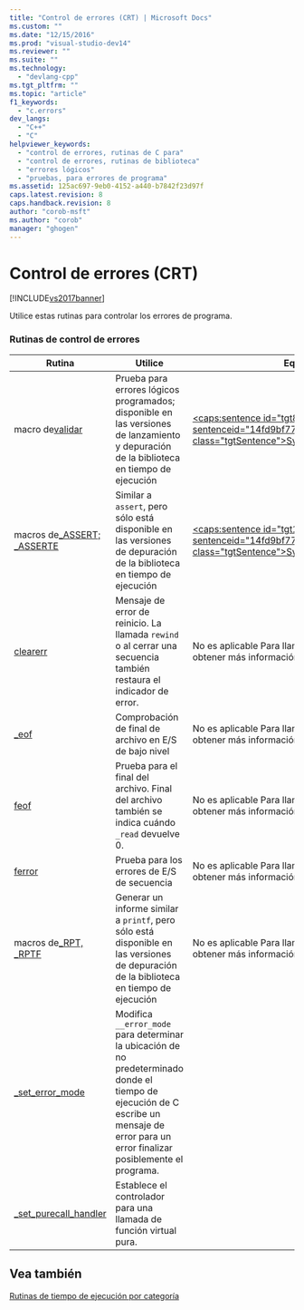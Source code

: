 ```yaml
---
title: "Control de errores (CRT) | Microsoft Docs"
ms.custom: ""
ms.date: "12/15/2016"
ms.prod: "visual-studio-dev14"
ms.reviewer: ""
ms.suite: ""
ms.technology: 
  - "devlang-cpp"
ms.tgt_pltfrm: ""
ms.topic: "article"
f1_keywords: 
  - "c.errors"
dev_langs: 
  - "C++"
  - "C"
helpviewer_keywords: 
  - "control de errores, rutinas de C para"
  - "control de errores, rutinas de biblioteca"
  - "errores lógicos"
  - "pruebas, para errores de programa"
ms.assetid: 125ac697-9eb0-4152-a440-b7842f23d97f
caps.latest.revision: 8
caps.handback.revision: 8
author: "corob-msft"
ms.author: "corob"
manager: "ghogen"
---
```

# Control de errores (CRT)
[!INCLUDE[vs2017banner](../assembler/inline/includes/vs2017banner.md)]

Utilice estas rutinas para controlar los errores de programa.  
  
### Rutinas de control de errores  
  
|Rutina|Utilice|Equivalente de .NET Framework|  
|------------|-------------|-----------------------------------|  
|macro de[validar](../c-runtime-library/reference/assert-macro-assert-wassert.md)|Prueba para errores lógicos programados; disponible en las versiones de lanzamiento y depuración de la biblioteca en tiempo de ejecución|[\<caps:sentence id\="tgt8" sentenceid\="14fd9bf776829d73028df00162f7533f" class\="tgtSentence"\>System::Diagnostics::Debug::Assert\<\/caps:sentence\>](https://msdn.microsoft.com/en-us/library/system.diagnostics.debug.assert.aspx)|  
|macros de[\_ASSERT; \_ASSERTE](../c-runtime-library/reference/assert-asserte-assert-expr-macros.md)|Similar a `assert`, pero sólo está disponible en las versiones de depuración de la biblioteca en tiempo de ejecución|[\<caps:sentence id\="tgt11" sentenceid\="14fd9bf776829d73028df00162f7533f" class\="tgtSentence"\>System::Diagnostics::Debug::Assert\<\/caps:sentence\>](https://msdn.microsoft.com/en-us/library/system.diagnostics.debug.assert.aspx)|  
|[clearerr](../c-runtime-library/reference/clearerr.md)|Mensaje de error de reinicio.  La llamada `rewind` o al cerrar una secuencia también restaura el indicador de error.|No es aplicable  Para llamar a la función estándar de C, use `PInvoke`.  Para obtener más información, vea [Ejemplos de invocación de plataforma](../Topic/Platform%20Invoke%20Examples.md).|  
|[\_eof](../c-runtime-library/reference/eof.md)|Comprobación de final de archivo en E\/S de bajo nivel|No es aplicable  Para llamar a la función estándar de C, use `PInvoke`.  Para obtener más información, vea [Ejemplos de invocación de plataforma](../Topic/Platform%20Invoke%20Examples.md).|  
|[feof](../c-runtime-library/reference/feof.md)|Prueba para el final del archivo.  Final del archivo también se indica cuándo `_read` devuelve 0.|No es aplicable  Para llamar a la función estándar de C, use `PInvoke`.  Para obtener más información, vea [Ejemplos de invocación de plataforma](../Topic/Platform%20Invoke%20Examples.md).|  
|[ferror](../c-runtime-library/reference/ferror.md)|Prueba para los errores de E\/S de secuencia|No es aplicable  Para llamar a la función estándar de C, use `PInvoke`.  Para obtener más información, vea [Ejemplos de invocación de plataforma](../Topic/Platform%20Invoke%20Examples.md).|  
|macros de[\_RPT, \_RPTF](../c-runtime-library/reference/rpt-rptf-rptw-rptfw-macros.md)|Generar un informe similar a `printf`, pero sólo está disponible en las versiones de depuración de la biblioteca en tiempo de ejecución|No es aplicable  Para llamar a la función estándar de C, use `PInvoke`.  Para obtener más información, vea [Ejemplos de invocación de plataforma](../Topic/Platform%20Invoke%20Examples.md).|  
|[\_set\_error\_mode](../c-runtime-library/reference/set-error-mode.md)|Modifica `__error_mode` para determinar la ubicación de no predeterminado donde el tiempo de ejecución de C escribe un mensaje de error para un error finalizar posiblemente el programa.||  
|[\_set\_purecall\_handler](../c-runtime-library/reference/get-purecall-handler-set-purecall-handler.md)|Establece el controlador para una llamada de función virtual pura.||  
  
## Vea también  
 [Rutinas de tiempo de ejecución por categoría](../c-runtime-library/run-time-routines-by-category.md)